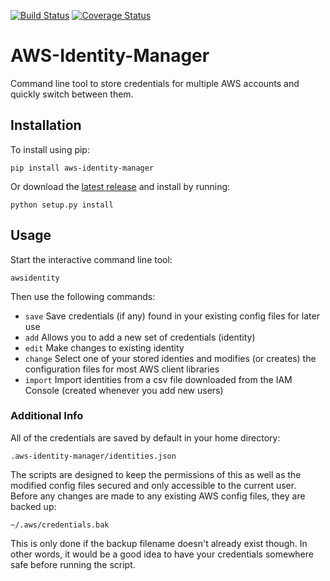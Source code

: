 [![Build Status](https://travis-ci.org/nocarryr/AWS-Identity-Manager.svg?branch=master)](https://travis-ci.org/nocarryr/AWS-Identity-Manager) [![Coverage Status](https://coveralls.io/repos/github/nocarryr/AWS-Identity-Manager/badge.svg?branch=master)](https://coveralls.io/github/nocarryr/AWS-Identity-Manager?branch=master)

# AWS-Identity-Manager
Command line tool to store credentials for multiple AWS accounts and quickly switch between them.

## Installation
To install using pip:
```
pip install aws-identity-manager
```
Or download the [latest release](https://github.com/nocarryr/AWS-Identity-Manager/releases/latest) and install by running:
```
python setup.py install
```

## Usage
Start the interactive command line tool:
```
awsidentity
```

Then use the following commands:

* `save` Save credentials (if any) found in your existing config files for later use
* `add` Allows you to add a new set of credentials (identity)
* `edit` Make changes to existing identity
* `change` Select one of your stored identies and modifies (or creates) the configuration files for most AWS client libraries
* `import` Import identities from a csv file downloaded from the IAM Console (created whenever you add new users)

### Additional Info
All of the credentials are saved by default in your home directory:
```
.aws-identity-manager/identities.json
```
The scripts are designed to keep the permissions of this as well as the modified config files secured and only accessible to the current user.
Before any changes are made to any existing AWS config files, they are backed up:
```
~/.aws/credentials.bak
```
This is only done if the backup filename doesn't already exist though.  In other words, it would be a good idea to have your credentials somewhere safe before running the script.
